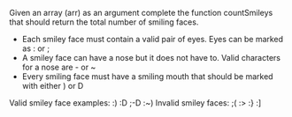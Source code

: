 Given an array (arr) as an argument complete the function countSmileys that should return the total number of smiling faces.

* Each smiley face must contain a valid pair of eyes. Eyes can be marked as : or ;
* A smiley face can have a nose but it does not have to. Valid characters for a nose are - or ~
* Every smiling face must have a smiling mouth that should be marked with either ) or D

Valid smiley face examples: :) :D ;-D :~)
Invalid smiley faces: ;( :> :} :]